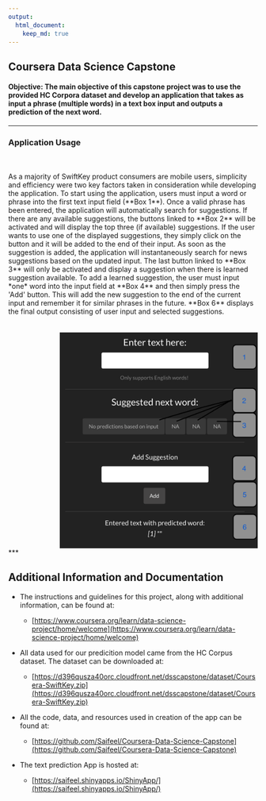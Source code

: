 ```yaml
---
output:
  html_document:
    keep_md: true
---
```

## Coursera Data Science Capstone 

#### Objective: The main objective of this capstone project was to use the provided HC Corpora dataset and develop an application that takes as input a phrase (multiple words) in a text box input and outputs a prediction of the next word.

***
### Application Usage 

<div class = "row">

<div class = "col-md-6">
<br><br>As a majority of SwiftKey product consumers are mobile users, simplicity and efficiency were two key  factors taken in consideration while developing the application. To start using the application, users must input a word or phrase into the first text input field (**Box 1**). Once a valid phrase has been entered, the application will automatically search for suggestions. If there are any available suggestions, the buttons linked to **Box 2** will be activated and will display the top three (if available) suggestions. If the user wants to use one of the displayed suggestions, they simply click on the button and it will be added to the end of their input. As soon as the suggestion is added, the application will instantaneously search for news suggestions based on the updated input. The last button linked to **Box 3** will only be activated and display a suggestion when there is learned suggestion available. To add a learned suggestion, the user must input *one* word into the input field at **Box 4** and then simply press the 'Add' button. This will add the new suggestion to the end of the current input and remember it for similar phrases in the future. **Box 6** displays the final output consisting of user input and selected suggestions. 
</div>
  
<div class = "col-md-6">
<br><br>

<img src="./fig1.png" width="400px" style="display: block; margin: auto 0 auto auto;" />

</div>
</div>
***

## Additional Information and Documentation 

- The instructions and guidelines for this project, along with additional information, can be found at: 
  - [https://www.coursera.org/learn/data-science-project/home/welcome](https://www.coursera.org/learn/data-science-project/home/welcome)

- All data used for our predicition model came from the HC Corpus dataset. The dataset can be downloaded at:     
  - [https://d396qusza40orc.cloudfront.net/dsscapstone/dataset/Coursera-SwiftKey.zip](https://d396qusza40orc.cloudfront.net/dsscapstone/dataset/Coursera-SwiftKey.zip)

- All the code, data, and resources used in creation of the app can be found at: 
  - [https://github.com/Saifeel/Coursera-Data-Science-Capstone](https://github.com/Saifeel/Coursera-Data-Science-Capstone)

- The text prediction App is hosted at:
  - [https://saifeel.shinyapps.io/ShinyApp/](https://saifeel.shinyapps.io/ShinyApp/)
